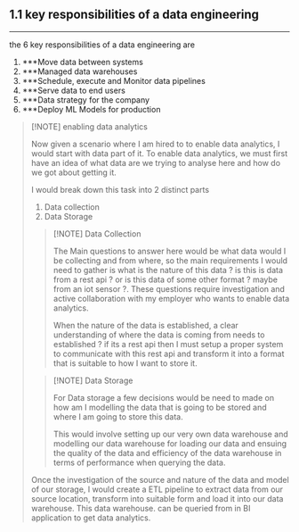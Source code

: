
## 1.1 key responsibilities of a data engineering
----
the 6 key responsibilities of a data engineering are

1. ***Move data between systems
2. ***Managed data warehouses
3. ***Schedule, execute and Monitor data pipelines
4. ***Serve data to end users
5. ***Data strategy for the company
6. ***Deploy ML Models for production

> [!NOTE] enabling data analytics
> 
> Now given a scenario where I am hired to to enable data analytics, I would start with data part of it. To enable data analytics, we must first have an idea of what data are we trying to analyse here and how do we got about getting it.
> 
> I would break down this task into 2 distinct parts
> 
> 1. Data collection
> 2. Data Storage 
> 
> >[!NOTE] Data Collection
> >
> > The Main questions to answer here would be what data would I be collecting and from where, so the main requirements I would need to gather is what is the nature of this data ? is this is data from a rest api ? or is this data of some other format ? maybe from an iot sensor ?. These questions require investigation and active collaboration with my employer who wants to enable data analytics.
> > 
> > When the nature of the data is established, a clear understanding of where the data is coming from needs to established ? if its a rest api then I must setup a proper system to communicate with this rest api and transform it into a format that is suitable to how I want to store it.
>
> >[!NOTE] Data Storage
> >
> >For Data storage a few decisions would be need to made on how am I modelling the data that is going to be stored and where I am going to store this data. 
> >
> >This would involve setting up our very own data warehouse and modelling our data warehouse for loading our data and ensuing the quality of the data and efficiency of the data warehouse in terms of performance when querying the data. 
> 
> Once the investigation of the source and nature of the data and model of our storage, I would create a ETL pipeline to extract data from our source location, transform into suitable form and load it into our data warehouse. This data warehouse. can be queried from in BI application to get data analytics.
